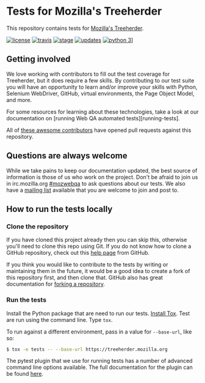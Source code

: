 # Tests for Mozilla's Treeherder
This repository contains tests for [Mozilla's Treeherder](https://treeherder.mozilla.org/).

[![license](https://img.shields.io/badge/license-MPL%202.0-blue.svg)](https://github.com/mozilla/treeherder-tests/blob/master/LICENSE)
[![travis](https://img.shields.io/travis/mozilla/treeherder-tests.svg?label=travis)](http://travis-ci.org/mozilla/treeherder-tests/)
[![stage](https://img.shields.io/jenkins/s/https/webqa-ci.mozilla.com/treeherder.stage.svg?label=stage)](https://webqa-ci.mozilla.com/job/treeherder.stage/)
[![updates](https://pyup.io/repos/github/mozilla/pypom/shield.svg)](https://pyup.io/repos/github/mozilla/pypom/)
[![python 3](https://pyup.io/repos/github/mozilla/pypom/python-3-shield.svg)](https://pyup.io/repos/github/mozilla/pypom/)]

## Getting involved
We love working with contributors to fill out the test coverage for Treeherder,
but it does require a few skills. By contributing to our test suite you will
have an opportunity to learn and/or improve your skills with Python, Selenium
WebDriver, GitHub, virtual environments, the Page Object Model, and more.

For some resources for learning about these technologies, take a look at our
documentation on [running Web QA automated tests][running-tests].

All of [these awesome contributors][contributors] have opened pull requests against this
repository.

## Questions are always welcome
While we take pains to keep our documentation updated, the best source of
information is those of us who work on the project. Don't be afraid to join us
in irc.mozilla.org [#mozwebqa][irc] to ask questions about our tests. We also
have a [mailing list][list] available that you are welcome to join and post to.

## How to run the tests locally

### Clone the repository
If you have cloned this project already then you can skip this, otherwise you'll
need to clone this repo using Git. If you do not know how to clone a GitHub
repository, check out this [help page][git-clone] from GitHub.

If you think you would like to contribute to the tests by writing or maintaining
them in the future, it would be a good idea to create a fork of this repository
first, and then clone that. GitHub also has great documentation for
[forking a repository][git-fork].

### Run the tests
Install the Python package that are need to run our tests.
[Install Tox][tox]. Test are run using the command line. Type `tox`.

To run against a different environment, pass in a value for `--base-url`, like
so:

```bash
$ tox -e tests -- --base-url https://treeherder.mozilla.org
```

The pytest plugin that we use for running tests has a number of advanced
command line options available. The full documentation for the plugin can be found
[here][pytest-selenium].

[contributors]: https://github.com/mozilla/treeherder-tests/contributors
[git-clone]: https://help.github.com/articles/cloning-a-repository/
[git-fork]: https://help.github.com/articles/fork-a-repo/
[irc]: http://widget01.mibbit.com/?settings=1b10107157e79b08f2bf99a11f521973&server=irc.mozilla.org&channel=%23mozwebqa
[list]: https://mail.mozilla.org/listinfo/mozwebqa
[pytest-selenium]: http://pytest-selenium.readthedocs.org/
[tox]: https://tox.readthedocs.io/en/latest/install.html
